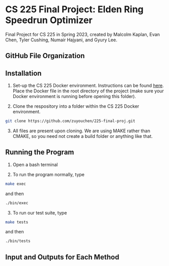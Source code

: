 # CS 225 Final Project: Elden Ring Speedrun Optimizer
Final Project for CS 225 in Spring 2023, created by Malcolm Kaplan, Evan Chen, Tyler Cushing, Numair Hajyani, and Gyury Lee. 

## GitHub File Organization



## Installation

1) Set-up the CS 225 Docker environment. Instructions can be found [here](https://courses.engr.illinois.edu/cs225/sp2023/resources/own-machine/). Place the Docker file in the root directory of the project (make sure your Docker environment is running before opening this folder).

2) Clone the respository into a folder within the CS 225 Docker environment.

```bash
git clone https://github.com/zuyouchen/225-final-proj.git
```

3) All files are present upon cloning. We are using MAKE rather than CMAKE, so you need not create a build folder or anything like that.

## Running the Program

1) Open a bash terminal

2) To run the program normally, type

```bash
make exec
```

and then 

```bash
./bin/exec
```

3) To run our test suite, type

```bash
make tests
```

and then

```bash
./bin/tests
```

## Input and Outputs for Each Method



